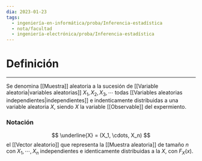 ```yaml
---
dia: 2023-01-23
tags:
  - ingeniería-en-informática/proba/Inferencia-estadística
  - nota/facultad
  - ingeniería-electrónica/proba/Inferencia-estadística
---
```

# Definición
---
Se denomina [[Muestra]] aleatoria a la sucesión de [[Variable aleatoria|variables aleatorias]] $X_1, X_2, X_3, \cdots$ todas [[Variables aleatorias independientes|independientes]] e indenticamente distribuidas a una variable aleatoria $X$, siendo $X$ la variable [[Observable]] del expermiento.

### Notación
$$ \underline{X} = (X_1, \cdots, X_n) $$ el [[Vector aleatorio]] que representa la [[Muestra aleatoria]] de tamaño $n$ con $X_1, \cdots, X_n$ independientes e identicamente distribuidas a la $X$, con $F_X(x)$.
